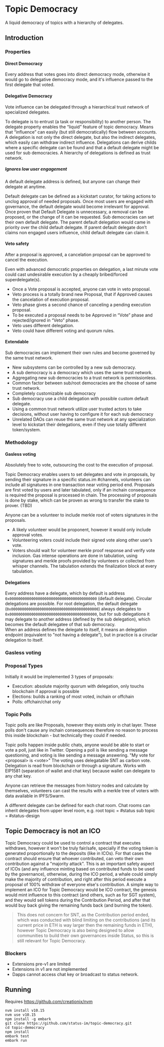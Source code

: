 # Topic Democracy

A liquid democracy of topics with a hierarchy of delegates.

## Introduction

### Properties

#### Direct Democracy

Every address that votes goes into direct democracy mode, otherwise it would go to delegative democracy mode, and it's influence passed to the first delegate that voted.

#### Delegative Democracy

Vote influence can be delegated through a hierarchical trust network of specialized delegates.

To delegate is to entrust (a task or responsibility) to another person.
The delegate property enables the “liquid” feature of topic democracy. 
Means that “influence” can easily (but still democratically) flow between accounts.
A delegation is not only the direct delegate, but also the indirect delegates, which easily can withdraw indirect influence.
Delegations can derive childs where a specific delegate can be found and that a default delegate might be used for sub democracies.
A hierarchy of delegations is defined as trust network.

##### Ignores low user engagement
A default delegate address is defined, but anyone can change their delegate at anytime. 

Default delegate can be defined as a kickstart curator, for taking actions to unclog approval of needed proposals.
Once most users are engaged with governance, the default delegate would become irrelevant for approval.
Once proven that Default Delegate is unnecessary, a removal can be proposed, or the change of it can be requested.
Sub democracies can set their own default delegate. The parent default delegation would came in priority over the child default delegate. If parent default delegate don’t claims non engaged users influence, child default delegate can claim it.

#### Veto safety
After a proposal is approved, a cancelation proposal can be approved to cancel the execution.

Even with advanced democratic properties on delegation, a last minute vote could cast undesirable execution by a cheaply bribed/forced superdelegate(s).
- Once a Vote proposal is accepted, anyone can vote in veto proposal.
- Veto process is a totally brand new Proposal, that if Approved causes the cancelation of execution proposal.
- Veto phase gives a second chance of canceling a pending execution proposal.
- To be executed a proposal needs to be Approved in “Vote” phase and rejected/ignored in “Veto” phase.
- Veto uses different delegation.
- Veto could have different voting and quorum rules.

#### Extendable
Sub democracies can implement their own rules and become governed by the same trust network.
- New subsystems can be controlled by a new sub democracy. 
- A sub democracy is a democracy which uses the same trust network. 
- Aggregating new sub democracies to a trust network is permissionless. 
- Common factor between sub/root democracies are the choose of same trust network.
- Completely customizable sub democracy
- Sub democracy use a child delegation with possible custom default delegate.
- Using a common trust network utilize user trusted actors to take decisions, without user having to configure it for each sub democracy 
- Unrelated DAOs can reuse the same trust network at any specialization level to kickstart their delegations, even if they use totally different token/system.

### Methodology

#### Gasless voting

Absolutely free to vote, outsourcing the cost to the execution of proposal.

Topic Democracy enables users to set delegates and vote in proposals, by sending their signature in a specific status.im #channels, volunteers can include all signatures in one transaction near voting period end. 
Proposals are first voted by users and later tabulated, only if an inchain consequence is required the proposal is processed in chain. 
The processing of proposals is done by stake, which can be proven as wrong to transfer the stake to prover. (TBD)

Anyone can be a volunteer to include merkle root of voters signatures in the proposals.
- A likely volunteer would be proponent, however it would only include approval votes. 
- Volunteering voters could include their signed vote along other user’s vote.
- Voters should wait for volunteer merkle proof response and verify vote inclusion.
Gas intense operations are done in tabulation, using signatures and merkle proofs provided by volunteers or collected from whisper channels. 
The tabulation extends the finalization block at every tabulation. 

#### Delegations

Every address have a delegate, which by default is address `0x0000000000000000000000000000000000000000` (default delegate). Circular delegations are possible.
For root delegation, the default delegate (`0x0000000000000000000000000000000000000000`) always delegates to `0x0000000000000000000000000000000000000000`, but for sub delegations it may delegate to another address (defined by the sub delegation), which becomes the default delegatee of that sub democracy.  
When an address defines the delegate to itself, it means an delegation endpoint (equivalent to "not having a delegate"), but in practice is a ciruclar delegation to itself.


### Gasless voting


### Proposal Types

Initially it would be implemented 3 types of proposals:
- Execution: absolute majority quorum with delegation, only touchs blockchain if approval is possible
- Elections: builds a ranking of most voted, inchain or offchain
- Polls: offchain/chat only

### Topic Polls
Topic polls are like Proposals, however they exists only in chat layer. These polls don't cause any inchain consequences therefore no reason to process this inside blockchain - but technically they could if needed.

Topic polls happen inside public chats, anyone would be able to start or vote a poll, just like in Twitter. 
Opening a poll is like sending a message questioning, and voting is like sending a message answering. "My vote for \<proposal\> is \<vote\>" 
The voting uses delegatable SNT as carbon vote. Delegation is read from blockchain or through a signature. 
Works with EIP1581 (separation of wallet and chat key) because wallet can delegate to any chat key.

Anyone can retrieve the messages from history nodes and calculate by themselves, volunteers can cast the results with a merkle tree of voters with data available in IPFS/Swarm.

A different delegate can be defined for each chat room. 
Chat rooms can inherit delegates from upper level room, 
e.g. 
root topic = #status
sub topic = #status-design  

## Topic Democracy is not an ICO
Topic Democracy could be used to control a contract that executes withdraws, however it won't be truly fair/safe, specially if the voting token is generated proportionally to the deposits (like in ICOs). 
For that cases the contract should ensure that whoever contributed, can veto their own contribution against a "majority attack". This is an important safety aspect of ICOs (and any influence minting based on contributed funds to be used by the governance), otherwise, during the ICO period, a whale could simply make the majority of contribution, and right after this period execute a proposal of 100% withdraw of everyone else's contribution. 
A simple way to implement an ICO for Topic Democracy would be ICO contract, the genesis would mint influence to this contract (and others, such as for SGT system), and they would sell tokens during the Contribution Period, and after that would buy back giving the remaining funds back (and burning the token).
> This does not concern for SNT, as the Contribution period ended, which was conducted with blind limiting on the contributions (and its current price in ETH is way larger then the remaining funds in ETH), however Topic Democracy is also being designed to allow communities to build their own governances inside Status, so this is still relevant for Topic Democracy.  
 

### Blockers
- Extensions pre-v1 are limited
- Extensions in v1 are not implemented
- Dapps cannot access chat key or broadcast to status network.

## Running
Requires https://github.com/creationix/nvm
 ```
 nvm install v10.15
 nvm use v10.15
 npm install -g embark
 git clone https://github.com/status-im/topic-democracy.git
 cd topic-democracy
 npm install
 embark test
 embark run
 ```
